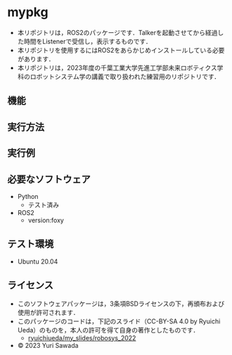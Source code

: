 # mypkg

* 本リポジトリは，ROS2のパッケージです．Talkerを起動させてから経過した時間をListenerで受信し，表示するものです．
* 本リポジトリを使用するにはROS2をあらかじめインストールしている必要があります．
* 本リポジトリは，2023年度の千葉工業大学先進工学部未来ロボティクス学科のロボットシステム学の講義で取り扱われた練習用のリポジトリです．

## 機能

## 実行方法

## 実行例

## 必要なソフトウェア
* Python
  * テスト済み
* ROS2
  * version:foxy

## テスト環境
* Ubuntu 20.04

## ライセンス
* このソフトウェアパッケージは，3条項BSDライセンスの下，再頒布および使用が許可されます．
* このパッケージのコードは，下記のスライド（CC-BY-SA 4.0 by Ryuichi Ueda）のものを，本人の許可を得て自身の著作としたものです．
     * [ryuichiueda/my_slides/robosys_2022](https://github.com/ryuichiueda/my_slides/tree/master/robosys_2022)
* © 2023 Yuri Sawada
